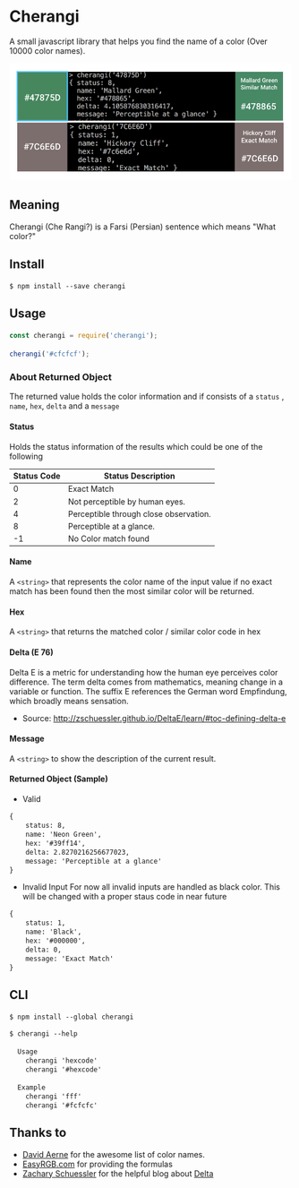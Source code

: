 # Cherangi 
A small javascript library that helps you find the name of a color (Over 10000 color names).

![](screenshot.png)

## Meaning
Cherangi (Che Rangi?) is a Farsi (Persian) sentence which means "What color?"

## Install

```
$ npm install --save cherangi
```

## Usage

```js
const cherangi = require('cherangi');

cherangi('#cfcfcf');

```
### About Returned Object
The returned value holds the color information and
if consists of a `status` , `name`, `hex`, `delta` and a `message`

#### Status
Holds the status information of the results which could be one of the following

| Status Code |   Status Description                      |
|-------------|-------------------------------------------|
| 0           |   Exact Match                             |
| 2	          |   Not perceptible by human eyes.          |
| 4	          |   Perceptible through close observation.  |
| 8	          |   Perceptible at a glance.                |
| -1          |   No Color match found                    |


#### Name
A `<string>` that represents the color name of the input value if no exact match has been found then the most similar color will be returned.

#### Hex
A `<string>` that returns the matched color / similar color code in hex

#### Delta (E 76)
Delta E is a metric for understanding how the human eye perceives color difference. The term delta comes from mathematics, meaning change in a variable or function. The suffix E references the German word Empfindung, which broadly means sensation.
- Source: http://zschuessler.github.io/DeltaE/learn/#toc-defining-delta-e

#### Message
A `<string>` to show the description of the current result.

#### Returned Object (Sample)
* Valid
```
{
	status: 8,
	name: 'Neon Green',
	hex: '#39ff14',
	delta: 2.8270216256677023,
	message: 'Perceptible at a glance'
}
```      

* Invalid Input
For now all invalid inputs are handled as black color. This will be changed with a proper staus code in near future
```
{
	status: 1,
	name: 'Black',
	hex: '#000000',
	delta: 0,
	message: 'Exact Match'
}
```

## CLI

```
$ npm install --global cherangi
```

```
$ cherangi --help

  Usage
    cherangi 'hexcode'
    cherangi '#hexcode'

  Example
    cherangi 'fff'
    cherangi '#fcfcfc'
```

## Thanks to
* [David Aerne](https://github.com/meodai/color-names)  for the awesome list of color names.
* [EasyRGB.com](http://www.easyrgb.com/en/math.php) for providing the formulas
* [Zachary Schuessler](https://github.com/zschuessler) for the helpful blog about [Delta](http://zschuessler.github.io/DeltaE/learn/#toc-defining-delta-e) 

